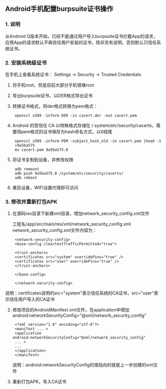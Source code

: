 ## Android手机配置burpsuite证书操作 

### 1. 说明

从Android Q版本开始，已经不能通过用户导入burpsuite证书拦截App的请求，应用App的请求默认不再信任用户安装的证书，除非另有说明，否则默认只信任系统证书。   

### 2. 安装系统级证书 

在手机上查看系统证书： Settings -> Security -> Trusted Credentials  

1. 将手机root，但是目前大部分手机很难root  
2. 导出burpsuite证书，以DER格式导出证书  
3. 转换证书格式，将der格式转换为pem格式：   

		openssl x509 -inform DER -in cacert.der -out cacert.pem

4. Android 的受信任 CA 以特殊格式存储在 / system/etc/security/cacerts，需要将pem格式的证书保存为hash命名方式，以0结尾  

		openssl x509 -inform PEM -subject_hash_old -in cacert.pem |head -1  
		>9a5ba575
		mv cacert.pem 9a5ba575.0

5. 将证书复制到设备，并修改权限

		adb remount 
		adb push 9a5ba575.0 /system/etc/security/cacerts/  
		adb reboot 
6. 重启设备，WIFI设置代理即可访问  


### 3. 修改并重新打包APK

1. 在源码res目录下新建xml目录，增加network_security_config.xml文件 

	工程名/app/src/main/res/xml/network_security_config.xml  
 	network_security_config.xml文件内容为：  

		<network-security-config>
		<base-config cleartextTrafficPermitted="true">

		<trust-anchors>
		<certificates src="system" overridePins="true" />
		<certificates src="user" overridePins="true" />
		</trust-anchors>

		</base-config>

		</network-security-config>

 说明：certificates说明的src="system"表示信任系统的CA证书，src="user"表示信任用户导入的CA证书
		
 
2. 修改项目的AndroidManifest.xml文件，在application中增加android:networkSecurityConfig="@xml/network_security_config"

		<?xml version="1.0" encoding="utf-8"?>
		<manifest ... >
		<application android:networkSecurityConfig="@xml/network_security_config"
		... >
		...
		</application>
		</manifest>

	说明：android:networkSecurityConfig的值指向的就是上一步创建的xml文件
 

3. 重新打包APK，导入CA证书